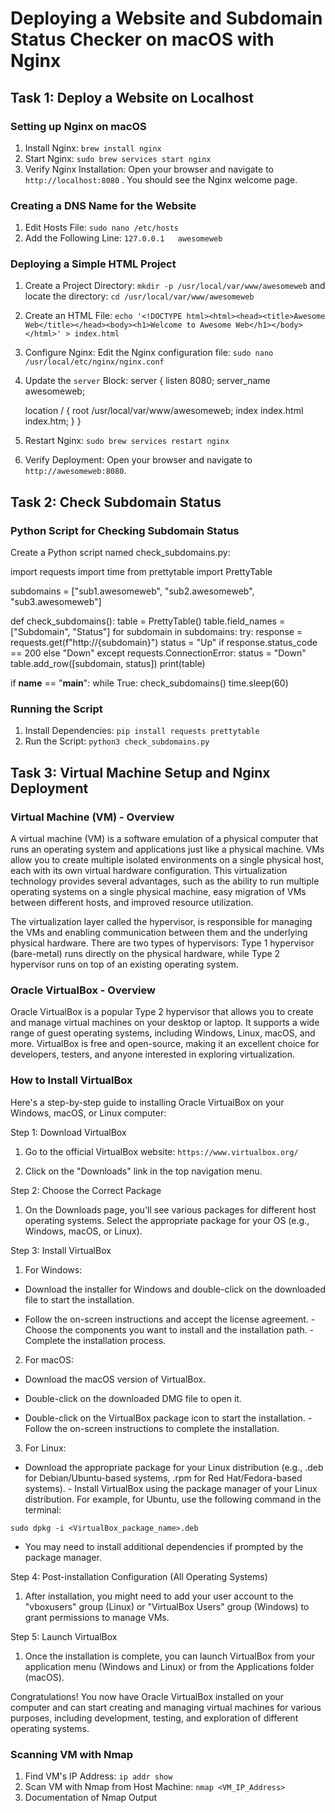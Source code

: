 # Deploying a Website and Subdomain Status Checker on macOS with Nginx


## Task 1: Deploy a Website on Localhost

### Setting up Nginx on macOS
1. Install Nginx: `brew install nginx`
2. Start Nginx: `sudo brew services start nginx`
3. Verify Nginx Installation: Open your browser and navigate to `http://localhost:8080` . You should see the Nginx welcome page.

### Creating a DNS Name for the Website
1. Edit Hosts File: `sudo nano /etc/hosts`
2. Add the Following Line: `127.0.0.1   awesomeweb`

### Deploying a Simple HTML Project

1. Create a Project Directory: `mkdir -p /usr/local/var/www/awesomeweb` and locate the directory: `cd /usr/local/var/www/awesomeweb`

2. Create an HTML File: `echo '<!DOCTYPE html><html><head><title>Awesome Web</title></head><body><h1>Welcome to Awesome Web</h1></body></html>' > index.html`

3. Configure Nginx:
   Edit the Nginx configuration file: `sudo nano /usr/local/etc/nginx/nginx.conf`

4. Update the `server` Block:
server {
    listen       8080;
    server_name  awesomeweb;

    location / {
        root   /usr/local/var/www/awesomeweb;
        index  index.html index.htm;
    }
}

5. Restart Nginx: `sudo brew services restart nginx`
6. Verify Deployment: Open your browser and navigate to `http://awesomeweb:8080`.


## Task 2: Check Subdomain Status

### Python Script for Checking Subdomain Status

Create a Python script named check_subdomains.py:

import requests
import time
from prettytable import PrettyTable

subdomains = ["sub1.awesomeweb", "sub2.awesomeweb", "sub3.awesomeweb"]

def check_subdomains():
    table = PrettyTable()
    table.field_names = ["Subdomain", "Status"]
    for subdomain in subdomains:
        try:
            response = requests.get(f"http://{subdomain}")
            status = "Up" if response.status_code == 200 else "Down"
        except requests.ConnectionError:
            status = "Down"
        table.add_row([subdomain, status])
    print(table)

if __name__ == "__main__":
    while True:
        check_subdomains()
        time.sleep(60)
        
### Running the Script

1. Install Dependencies: `pip install requests prettytable`
2. Run the Script: `python3 check_subdomains.py`


## Task 3: Virtual Machine Setup and Nginx Deployment

### Virtual Machine (VM) - Overview 

A virtual machine (VM) is a software emulation of a physical computer that runs an operating system and applications just like a physical machine. VMs allow you to create multiple isolated environments on a single physical host, each with its own virtual hardware configuration. This virtualization technology provides several advantages, such as the ability to run multiple operating systems on a single physical machine, easy migration of VMs between different hosts, and improved resource utilization. 

The virtualization layer called the hypervisor, is responsible for managing the VMs and enabling communication between them and the underlying physical hardware. There are two types of hypervisors: Type 1 hypervisor (bare-metal) runs directly on the physical hardware, while Type 2 hypervisor runs on top of an existing operating system. 


### Oracle VirtualBox - Overview 

Oracle VirtualBox is a popular Type 2 hypervisor that allows you to create and manage virtual machines on your desktop or laptop. It supports a wide range of guest operating systems, including Windows, Linux, macOS, and more. VirtualBox is free and open-source, making it an excellent choice for developers, testers, and anyone interested in exploring virtualization. 


### How to Install VirtualBox 

Here's a step-by-step guide to installing Oracle VirtualBox on your Windows, macOS, or Linux computer: 

Step 1: Download VirtualBox 

1. Go to the official VirtualBox website: `https://www.virtualbox.org/`

2. Click on the "Downloads" link in the top navigation menu. 


Step 2: Choose the Correct Package 

1. On the Downloads page, you'll see various packages for different host operating systems. Select the appropriate package for your OS (e.g., Windows, macOS, or Linux). 


Step 3: Install VirtualBox

1. For Windows: 

- Download the installer for Windows and double-click on the downloaded file to start the installation. 

- Follow the on-screen instructions and accept the license agreement. - Choose the components you want to install and the installation path. - Complete the installation process. 


2. For macOS: 

- Download the macOS version of VirtualBox. 

- Double-click on the downloaded DMG file to open it. 

- Double-click on the VirtualBox package icon to start the installation. - Follow the on-screen instructions to complete the installation. 


3. For Linux: 

- Download the appropriate package for your Linux distribution (e.g., .deb for Debian/Ubuntu-based systems, .rpm for Red Hat/Fedora-based systems). - Install VirtualBox using the package manager of your Linux distribution. For example, for Ubuntu, use the following command in the terminal: 

`sudo dpkg -i <VirtualBox_package_name>.deb`

- You may need to install additional dependencies if prompted by the package manager. 


Step 4: Post-installation Configuration (All Operating Systems) 

1. After installation, you might need to add your user account to the "vboxusers" group (Linux) or "VirtualBox Users" group (Windows) to grant permissions to manage VMs. 


Step 5: Launch VirtualBox 

1. Once the installation is complete, you can launch VirtualBox from your application menu (Windows and Linux) or from the Applications folder (macOS). 


Congratulations! You now have Oracle VirtualBox installed on your computer and can start creating and managing virtual machines for various purposes, including development, testing, and exploration of different operating systems.


### Scanning VM with Nmap

1. Find VM's IP Address: `ip addr show`
2. Scan VM with Nmap from Host Machine: `nmap <VM_IP_Address>`
3. Documentation of Nmap Output
